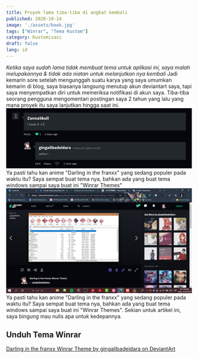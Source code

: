```yaml
---
title: Proyek lama tiba-tiba di angkat kembali
published: 2020-10-14
image: './assets/book.jpg'
tags: ["Winrar", "Tema Kustom"]
category: Kustomisasi
draft: false
lang: id
---
```


*Ketika saya sudah lama tidak membuat tema untuk aplikasi ini, saya malah melupakannya & tidak ada niatan untuk melanjutkan nya kembali*
Jadi kemarin sore setelah mengunggah suatu karya yang saya umumkan kemarin di blog, saya biasanya langsung menutup akun deviantart saya, tapi saya menyempatkan diri untuk memeriksa notifikasi di akun saya. Tiba-tiba seorang pengguna mengomentari postingan saya 2 tahun yang lalu yang mana proyek itu saya lanjutkan hingga saat ini.
![comment](./assets/comment.webp)
Ya pasti tahu kan anime "Darling in the franxx" yang sedang populer pada waktu itu? Saya sempat buat tema nya, bahkan ada yang buat tema windows sampai saya buat ini "Winrar Themes"
![post](./assets/winrar-them.png)
Ya pasti tahu kan anime "Darling in the franxx" yang sedang populer pada waktu itu? Saya sempat buat tema nya, bahkan ada yang buat tema windows sampai saya buat ini "Winrar Themes".
Sekian untuk artikel ini, saya bingung mau nulis apa untuk kedepannya.

## Unduh Tema Winrar ##
[Darling in the franxx Winrar Theme by gingalibadeidara on DeviantArt](https://www.deviantart.com/gingalibadeidara/art/Darling-in-the-franxx-Winrar-Theme-759186201) 